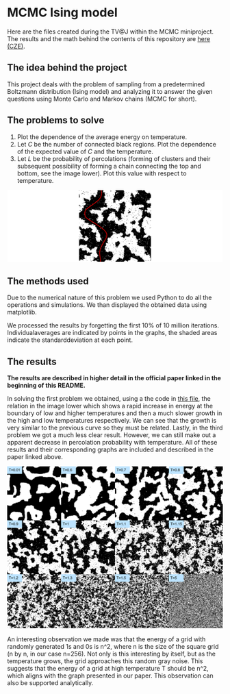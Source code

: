# MCMC Ising model

Here are the files created during the TV@J within the MCMC miniproject. The results and the math behind the contents of this repository are [here (CZE)](https://tydenvedy.fjfi.cvut.cz/fyztyd/fyztyd/uploadsb/files/montemarkov_xx_180624_2316.pdf).

## The idea behind the project

This project deals with the problem of sampling from a predetermined Boltzmann distribution (Ising model) and analyzing it to answer the given questions using Monte Carlo and Markov chains (MCMC for short). 

## The problems to solve

1. Plot the dependence of the average energy on temperature.
2. Let _C_ be the number of connected black regions. Plot the
dependence of the expected value of _C_ and the temperature.
3. Let _L_ be the probability of percolations (forming of clusters
and their subsequent possibility of forming a chain connecting
the top and bottom, see the image lower). Plot this value with respect
to temperature. 

![Example of a square with the percolation highlighted.](/imgs/perkolace-centered.png)
 
## The methods used

Due to the numerical nature of this problem we used Python to do all the operations and simulations. We than displayed the obtained data using matplotlib.

We processed the results by forgetting the first 10% of 10 million iterations. Individualaverages are indicated by points in the graphs, the shaded areas indicate the standarddeviation at each point.

## The results

__The results are described in higher detail in the official paper linked in the beginning of this README.__

In solving the first problem we obtained, using a the code in [this file](python-main/energie_na_teplote.py), the relation in the image lower which shows a rapid increase in energy at the boundary of low and higher temperatures and then a much slower growth in the high and low temperatures respectively. We can see that the growth is very similar to the previous curve so they must be related. Lastly, in the third problem we got a much less clear result. However, we can still make out a apparent decrease in percolation probability with temperature. All of these results and their corresponding graphs are included and described in the paper linked above.

![12 final states with growing temperature](imgs/deconstructed-gif.png)

An interesting observation we made was that the energy of a grid with randomly generated 1s and 0s is n^2, where n is the size of the square grid (n by n, in our case n=256). Not only is this interesting by itself, but as the temperature grows, the grid approaches this random gray noise. This suggests that the energy of a grid at high temperature T should be n^2, which aligns with the graph presented in our paper. This observation can also be supported analytically.
